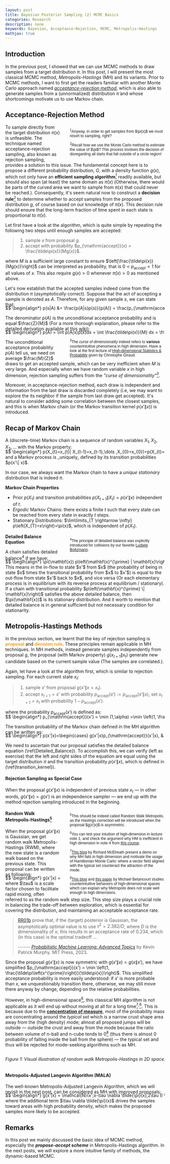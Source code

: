 ```yaml
---
layout: post
title: Bayesian Posterior Sampling (2) MCMC Basics
categories: Research
description: none
keywords: Bayesian, Acceptance-Rejection, MCMC, Metropolis-Hastings
mathjax: true
---
```


<style>
    .sidebar {
        float: right; /* Align the sidebar to the right */
        width: 300px; /* Set the width of the sidebar */
        font-family: sans-serif, monospace; /* Example font-family for a light font */
        margin-left: 30px; /* Add margin to the left of the sidebar */
    }
</style>

## Introduction

In the previous post, I showed that we can use MCMC methods to draw samples from a target distribution $\pi$. 
In this post, I will present the most classical MCMC method, _Metropolis-Hastings_ (MH) and its variants.
Prior to MCMC methods, I want to first get the readers familiar with another Monte Carlo approach named [_acceptance-rejection method_](https://en.wikipedia.org/wiki/Rejection_sampling), which is also able to generate samples from a (unnormalized) distribution $\tilde\pi$ and whose shortcomings motivate us to use Markov chain.


## Acceptance-Rejection Method

<div class="sidebar">
    <div style="font-size: 12px;">
        <p style='margin-bottom: 10px;' id="easy_sampling">
        <sup>1</sup>Anyway, in order to get samples from $\pi(x)$ we must resort to sampling, right?</p>
        <p style='margin-bottom: 10px;' id="analog">
        <sup>2</sup>Recall how we use the Monte Carlo method to estimate the value of $\pi$? This process involves the decision of disregarding all darts that fall outside of a circle region!</p>
    </div>
</div>

To sample directly from the target distribution $\pi(x)$ is unfeasible.
The technique named acceptance-rejection sampling, also known as rejection sampling, provides a solution to this issue. 
The fundamental concept here is to propose a different probability distribution, $G$, with a density function $g(x)$, which not only have an **efficient sampling algorithm**<a href="#easy_sampling"><sup>1</sup></a> readily available, but should also span (at least) the same domain as $\tilde\pi(x)$ (Otherwise, there would be parts of the curved area we want to sample from $\pi(x)$ that could never be reached.).
Consequently, it's seem natural now to construct a **decision rule**<a href="#analog"><sup>2</sup></a> to determine whether to accept samples from the proposed distribution $g$, of course based on our knowledge of $\tilde\pi(x)$. This decision rule should ensure that the long-term fraction of time spent in each state is proportional to $\tilde\pi(x)$.


Let first have a look at the algorithm, which is quite simple by repeating the following two steps until enough samples are accepted:

> 1. sample $x$ from proposal $g$.
> 2. accept with probability $p_{\mathrm{accept}}(x) = \frac{\tilde\pi(x)}{Mg(x)}$.

where $M$ is a sufficient large constant to ensure $\left[\frac{\tilde\pi(x)}{Mg(x)}\right]$ can be interpreted as probability, that is $0 < p_{\mathrm{accept}} < 1$ for all values of $x$. This also require $g(x)>0$ whenever $\tilde\pi(x)>0$ as mentioned above.
<!-- 
Saying now we have a sample from $g$, the intuition is that we would like to take this sample if it is highly likely under the distribution $\tilde\pi(x)$, and reject it if otherwise. On the other hand, we also want to consider whether this sample is a likely to occur again under the proposal distribution $g$. -->

Let's now establish that the accepted samples indeed come from the distribution $\pi$ (_asymptotically_ correct). Suppose that the act of accepting a sample is denoted as $A$. Therefore, for any given sample $s$, we can state that:
<div style="overflow-x: auto; white-space: nowrap; margin-top: -20px;">
$$ 
    \begin{align*}
    p(s|A) &= \frac{p(A|s)p(s)}{p(A)} = \frac{p_{\mathrm{accept}}(s)g(s)}{\int p_{\mathrm{accept}}(x)g(x) dx} = \frac{\tilde\pi(s)/M}{\int \tilde\pi(x)/M dx} = \frac{\tilde\pi(s)}{\int \tilde\pi(x) dx} = \pi(s) \label{AR}\tag{1}
    \end{align*}
$$
</div>

The denominator $p(A)$ is the unconditional acceptance probability and is equal $\frac{Z}{M}$ (For a more thorough explanation, please refer to the detailed derivation available at this [wiki](https://en.wikipedia.org/wiki/Rejection_sampling#Theory)):
<div style="overflow-x: auto; white-space: nowrap; margin-top: -20px;">
$$ 
    \begin{align*}
    p(A) = \int p(A|x)p(x)dx = \int \frac{\tilde\pi(x)}{M} dx = \frac{Z}{M} \label{denominator}\tag{2}
    \end{align*}
$$
</div>

<div class="sidebar">
    <div style="font-size: 12px;">
        <p style='margin-bottom: 5px;' id="curse">
            <sup>3</sup>The <em>curse of dimensionality</em> indeed refers to <strong>various</strong> counterintuitive phenomena in high dimension. Have a look at the first lecture of <a href="https://www.imo.universite-paris-saclay.fr/~christophe.giraud/Orsay/HDPS.html">High-dimensional Statistics & Probability</a> given by Christophe Giraud.</p>
    </div>
</div>

The unconditional acceptance probability $p(A)$ tell us, we need on average $\frac{M}{Z}$ draws to get an accepted sample, which can be very inefficient when $M$ is very large. And especially when we have random variable $x$ in high dimension, rejection sampling suffers from the _"curse of dimensionality"_<a href="#curse"><sup>3</sup></a>.
<!-- And there are several methods with better proposal $g$ to alleviate this issue. -->

Moreover, in acceptance-rejection method, each draw is independent and information from the last draw is discarded completely (i.e, we may want to explore the its neighbor if the sample from last draw get accepted). It's natural to consider adding some correlation between the closest samples, and this is when Markov chain (or the Markov transition kernel $p(x'\|x)$) is introduced.

## Recap of Markov Chain
A (discrete-time) Markov chain is a sequence of random variables $X_1, X_2, X_3, ...$ with the Markov property:
<div style="overflow-x: auto; white-space: nowrap; margin-top: -20px;">
$$ 
    \begin{align*}
    p(X_{t}=x_{t}| X_{t-1}=x_{t-1},\dots ,X_{0}=x_{0})=p(X_{t}=x_{t}| X_{t-1}=x_{t-1}) \label{Markov_property}\tag{3}
    \end{align*}
$$
</div>
and a Markov process is _uniquely_ defined by its transition probabilities $p(x'\| x)$.

In our case, we always want the Markov chain to have a _unique_ _stationary_ distribution that is indeed $\pi$.

**Markov Chain Properties**
- Prior $p(X_1)$ and transition probabilities $p(X_{t+1} \| X_{t} )=p(x'\| x)$ independent of $t$.
- _Ergodic_ Markov Chains: there exists a finite $t$ such that every state can be reached from every state in exactly $t$ steps.
- Stationary Distributions: $\lim\limits_{T \rightarrow \infty}  p\left(X_{T}=x\right)=\pi(x)$, which is independent of $p(X_1)$.


<div class="sidebar">
    <div style="font-size: 12px;">
        <p style='margin-bottom: 5px;' id="detailed_balance">
            <sup>4</sup>The principle of detailed balance was explicitly introduced for collisions by our favorite <a href="https://en.wikipedia.org/wiki/Ludwig_Boltzmann">Ludwig Boltzmann</a>.</p>
    </div>
</div>


**Detailed Balance Equation**

A chain satisfies detailed balance<a href="#detailed_balance"><sup>4</sup></a> if we have:
<div style="overflow-x: auto; white-space: nowrap; margin-top: -20px;">
$$ 
    \begin{align*}
    \pi(\mathbf{x}) p\left(\mathbf{x}^{\prime} | \mathbf{x}\right)=\pi\left(\mathbf{x}^{\prime}\right) p\left(\mathbf{x} | \mathbf{x}^{\prime}\right) \label{Detailed_Balance}\tag{4}
    \end{align*}
$$
</div>
This means in the in-flow to state $x'$ from $x$ (the probability of being in state $x$ times the transitional probability from $x$ to $x'$) is equal to the out-flow from state $x'$ back to $x$, and vice versa (Or each elementary process is in equilibrium with its reverse process at equilibrium / stationary). If a chain with transitional probability $p\left(\mathbf{x}^{\prime} \| \mathbf{x}\right)$ satisfies the above detailed balance, then $\pi(\mathbf{x})$ is its stationary distribution. And it worth to mention that detailed balance is in general sufficient but not necessary condition for stationarity.

## Metropolis-Hastings Methods
In the previous section, we learnt that the key of rejection sampling is <span style="color:#FFA000">**proposal**</span> and <span style="color:#FFA000">**decision rule**</span>. These principles remain applicable in MH techniques.
In MH methods, instead generate samples independently from proposal $g$, the proposal (with Markov property) $g(x_{t+1}\|x_t)$ generate new candidate based on the current sample value (The samples are correlated.).

Again, let have a look at the algorithm first, which is similar to rejection sampling. For each current state $x_t$:

> 1. sample $x'$ from proposal $g(x'\|x=x_t)$.
> 2. accept $x_{t+1}=x'$ with probability $p_{\mathrm{accept}}(x') := p_{\mathrm{accept}}(x'\|x)$, set $x_{t+1}=x_{t}$ with probability $1-p_{\mathrm{accept}}(x')$.

where the probability $p_{\mathrm{accept}}(x')$ is defined as:
<div style="overflow-x: auto; white-space: nowrap; margin-top: -20px;">
$$ 
    \begin{align*}
    p_{\mathrm{accept}}(x') = \min (1,\alpha) =\min \left(1, \frac{\tilde\pi\left(x^{\prime}\right) g\left(x | x^{\prime}\right)}{\tilde\pi(x) g\left(x^{\prime} | x\right)}\right) \label{accept_probability}\tag{5}
    \end{align*}
$$
</div>

The transition probability of the Markov chain defined in the MH algorithm can be written as: 
<div style="overflow-x: auto; white-space: nowrap; margin-top: -20px;">
$$ 
    \begin{align*}
        p(x'|x)=\begin{cases}
        g(x'|x)p_{\mathrm{accept}}(x'|x), & \text{if } x'\neq x \\
        g(x|x)+\sum_{x'\neq x}g(x'|x)(1-p_{\mathrm{accept}}(x'|x)), & \text{otherwise}
        \end{cases} \label{transition_kernel}\tag{6}
    \end{align*}
$$
</div>

We need to ascertain that our proposal satisfies the detailed balance equation (\ref{Detailed_Balance}). To accomplish this, we can verify (left as exercise) that the left and right sides of the equation are equal using the target distribution $\pi$ and the transition probability $p(x'\|x)$, which is defined in (\ref{transition_kernel}).


#### Rejection Sampling as Special Case
When the proposal $g(x'\|x)$ is independent of previous state $x_t$ — in other words, $g(x'\|x) = g(x')$ is an independence sampler — we end up with the method rejection sampling introduced in the beginning.

<div class="sidebar">
    <div style="font-size: 12px;">
        <p style='margin-bottom: 5px;' id="RWMH">
            <sup>5</sup>This should be indeed called Random Walk Metropolis, as the <i>Hastings correction</i> will be introduced when the proposal $g(x'|x)$ is asymmetric.</p>
        <p style='margin-bottom: 5px;' id="HD">
            <sup>6</sup>You can test your intuition of high-dimension in lecture note 1, and check the argument why HM is inefficient in high dimension in note 4 from <a href="https://canvas.stanford.edu/courses/66218">this course</a>.</p>
        <p style='margin-bottom: 5px;' id="HD2">
            <sup>7</sup><a href="https://elevanth.org/blog/2017/11/28/build-a-better-markov-chain/">This blog</a> by Richard McElreath present a demo on why MH fails in high dimension and motivate the usage of Hamiltonian Monte Carlo: where a vector field aligned with the typical set counteract the attraction of the mode.</p>
        <p style='margin-bottom: 5px;' id="HD3">
            <sup>8</sup><a href="https://betanalpha.github.io/assets/case_studies/probabilistic_computation.html">This blog</a> and <a href="https://arxiv.org/abs/1701.02434">this paper</a> by Michael Betancourt studies counterintuitive behaviors of high-dimensional spaces which can explain why Metropolis does not scale well enough to high dimensions.</p>
    </div>
</div>

#### Random Walk Metropolis-Hastings<a href="#RWMH"><sup>5</sup></a>
When the proposal $g(x'\|x)$ is Gaussian, we get random walk Metropolis-Hastings (RWM), where the new state is a random walk based on the previous state. This proposal can be written as following:
<div style="overflow-x: auto; white-space: nowrap; margin-top: -20px;">
$$ 
    \begin{align*}
        g(x'|x) = \mathcal{N}(x';x,\tau^2\mathbf{I}) \label{Random_Walk}\tag{7}
    \end{align*}
$$
</div>
where $\tau$ is a scale factor chosen to facilitate rapid mixing, often referred to as the random walk step size. This step size plays a crucial role in balancing the trade-off between exploration, which is essential for covering the distribution, and maintaining an acceptable acceptance rate. 

> [RR01b](https://projecteuclid.org/journals/statistical-science/volume-16/issue-4/Optimal-scaling-for-various-Metropolis-Hastings-algorithms/10.1214/ss/1015346320.full) prove that, if the (target) posterior is Gaussian, the asymptotically optimal value is to use $\tau^2 = 2.382/D$, where $D$ is the dimensionality of $x$; this results in an acceptance rate of 0.234, which (in this case) is the optimal tradeoff ...
>
> ------ [_Probabilistic Machine Learning: Advanced Topics_](https://probml.github.io/pml-book/book2.html) by Kevin Patrick Murphy. MIT Press, 2023.

Since the proposal $g(x'\|x)$ is now symmetric with $g(x'\|x)=g(x\|x')$, 
we have simplified $p_{\mathrm{accept}}(x') = \min \left(1, \frac{\tilde\pi\left(x^{\prime}\right)}{\tilde\pi(x)}\right)$. This simplified acceptance probability is more easily understood: if $x'$ is more probable than $x$, we unquestionably transition there, otherwise, we may still move there anyway by change, depending on the relative probabilities.

However, in high-dimensional space<a href="#HD"><sup>6</sup></a>, this classical MH algorithm is not applicable as it will end up without moving at all for a long time<a href="#HD2"><sup>7</sup></a><sup>,</sup><a href="#HD"><sup>6</sup></a>.
This is because due to the [**concentration of measure**](https://en.wikipedia.org/wiki/Concentration_of_measure), most of the probability mass are concentrating around the _typical set_ which is a narrow crust shape area away from the (high density) mode; almost all proposed jumps will be outside — outside the crust and away from the mode because the ratio between volume of n-ball and n-cube tends to 0<a href="#HD3"><sup>8</sup></a> (thus there is almost 0 probability of falling inside the ball from the sphere) — the typical set and thus will be rejected for mode-seeking algorithms such as MH.

<div style="overflow-x: auto; white-space: nowrap; margin-top: 0px;">
<center>
<object data="https://elevanth.org/mcmcdemo2/applet.html#RandomWalkMH,donut" type="text/html" width="600" height="400">
</object>
</center>
<p align="center">
<em>Figure 1: Visual illustration of random walk Metropolis-Hastings in 2D space.</em>
</p>
</div>
<!-- <center>
<object data="https://chi-feng.github.io/mcmc-demo/app.html?algorithm=RandomWalkMH&target=donut" type="text/html" width="600" height="400">
</object>
</center> -->

<!-- This area of probability mass is a narrow surface that lies far from the mode and is called the typical set.  -->

#### Metropolis-Adjusted Langevin Algorithm (MALA)
The well-known Metropolis-Adjusted Langevin Algorithm, which we will revisit in the next post, can be considered as MH with improved proposals:
<div style="overflow-x: auto; white-space: nowrap; margin-top: -20px;">
$$ 
    \begin{align*}
        g(x'|x) = \mathcal{N}(x';x-\tau \nabla \tilde{\pi}(x),2\tau I) \label{MALA}\tag{8}
    \end{align*}
$$
</div>
where the additional term $\tau \nabla \tilde{\pi}(x)$ drives the samples toward areas with high probability density, which makes the proposed samples more likely to be accepted.

## Remarks

In this post we mainly discussed the basic idea of MCMC method, especially the _**propose-accept scheme**_ in Metropolis-Hastings algorithm. 
In the next posts, we will explore a more intuitive family of methods, the dynamic-based MCMC.
